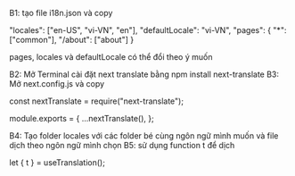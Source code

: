 B1: tạo file i18n.json và copy

"locales": ["en-US", "vi-VN", "en"],
"defaultLocale": "vi-VN",
"pages": {
"\*": ["common"],
"/about": ["about"]
}

pages, locales và defaultLocale có thể đổi theo ý muốn

B2: Mở Terminal cài đặt next translate bằng npm install next-translate
B3: Mở next.config.js và copy

const nextTranslate = require("next-translate");

module.exports = {
...nextTranslate(),
};

B4: Tạo folder locales với các folder bé cùng ngôn ngữ mình muốn và file dịch theo ngôn ngữ mình chọn
B5: sử dụng function t để dịch

let { t } = useTranslation();
